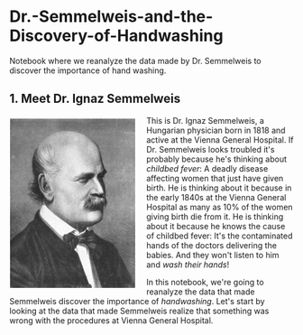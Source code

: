 # Dr.-Semmelweis-and-the-Discovery-of-Handwashing
Notebook where we reanalyze the data made by Dr. Semmelweis to discover the importance of hand washing.

## 1. Meet Dr. Ignaz Semmelweis
<p><img style="float: left;margin:5px 20px 5px 1px"
src="dr_semmelweis.jpg"></p>
<p>This is Dr. Ignaz Semmelweis, a Hungarian physician born in 1818 and active at the Vienna General Hospital. If Dr. Semmelweis looks troubled it's probably because he's thinking about <em>childbed fever</em>: A deadly disease affecting women that just have given birth. He is thinking about it because in the early 1840s at the Vienna General Hospital as many as 10% of the women giving birth die from it. He is thinking about it because he knows the cause of childbed fever: It's the contaminated hands of the doctors delivering the babies. And they won't listen to him and <em>wash their hands</em>!</p>
<p>In this notebook, we're going to reanalyze the data that made Semmelweis discover the importance of <em>handwashing</em>. Let's start by looking at the data that made Semmelweis realize that something was wrong with the procedures at Vienna General Hospital.</p>
